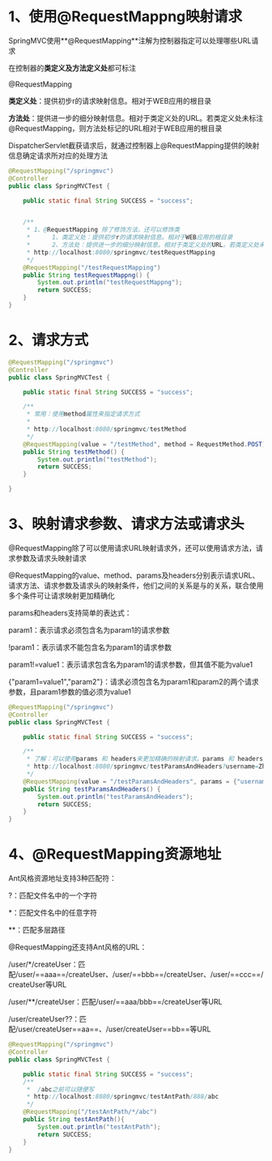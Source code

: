 # 1、使用@RequestMappng映射请求

SpringMVC使用**@RequestMapping**注解为控制器指定可以处理哪些URL请求

在控制器的**类定义及方法定义处**都可标注

@RequestMapping

​	**类定义处**：提供初步r的请求映射信息。相对于WEB应用的根目录

​	**方法处**：提供进一步的细分映射信息。相对于类定义处的URL。若类定义处未标注@RequestMapping，则方法处标记的URL相对于WEB应用的根目录

DispatcherServlet截获请求后，就通过控制器上@RequestMapping提供的映射信息确定请求所对应的处理方法

```java
@RequestMapping("/springmvc")
@Controller
public class SpringMVCTest {

	public static final String SUCCESS = "success";


	/**
	 * 1、@RequestMapping 除了修饰方法，还可以修饰类
	 *      1、类定义处：提供初步r的请求映射信息。相对于WEB应用的根目录
	 *      2、方法处：提供进一步的细分映射信息。相对于类定义处的URL。若类定义处未标注@RequestMapping，则方法处标记的URL相对于WEB应用的根目录
	 * http://localhost:8080/springmvc/testRequestMapping
	 */
	@RequestMapping("/testRequestMapping")
	public String testRequestMappng() {
		System.out.println("testRequestMappng");
		return SUCCESS;
	}
}
```

# 2、请求方式

```java
@RequestMapping("/springmvc")
@Controller
public class SpringMVCTest {

	public static final String SUCCESS = "success";

	/**
	 * 常用：使用method属性来指定请求方式
	 *
	 * http://localhost:8080/springmvc/testMethod
	 */
	@RequestMapping(value = "/testMethod", method = RequestMethod.POST)
	public String testMethod() {
		System.out.println("testMethod");
		return SUCCESS;
	}

}
```

# 3、映射请求参数、请求方法或请求头

@RequestMapping除了可以使用请求URL映射请求外，还可以使用请求方法，请求参数及请求头映射请求

@RequestMapping的value、method、params及headers分别表示请求URL、请求方法、请求参数及请求头的映射条件，他们之间的关系是与的关系，联合使用多个条件可让请求映射更加精确化

params和headers支持简单的表达式：

param1：表示请求必须包含名为param1的请求参数

!param1：表示请求不能包含名为param1的请求参数

param1!=value1：表示请求包含名为param1的请求参数，但其值不能为value1

{"param1=value1","param2"}：请求必须包含名为param1和param2的两个请求参数，且param1参数的值必须为value1

```java
@RequestMapping("/springmvc")
@Controller
public class SpringMVCTest {

	public static final String SUCCESS = "success";

	/**
	 * 了解：可以使用params 和 headers来更加精确的映射请求。params 和 headers支持简单的表达式
	 * http://localhost:8080/springmvc/testParamsAndHeaders?username=ZhaoZhiCheng&age=11
	 */
	@RequestMapping(value = "/testParamsAndHeaders", params = {"username", "age!=10"}, headers = {"Accept-Language=zh-CN,zh;q=0.9"})
	public String testParamsAndHeaders() {
		System.out.println("testParamsAndHeaders");
		return SUCCESS;
	}
}
```

# 4、@RequestMapping资源地址

Ant风格资源地址支持3种匹配符：

?：匹配文件名中的一个字符

*：匹配文件名中的任意字符

**：匹配多层路径

@RequestMapping还支持Ant风格的URL：

/user/*/createUser：匹配/user/==aaa==/createUser、/user/==bbb==/createUser、/user/==ccc==/createUser等URL

/user/**/createUser：匹配/user/==aaa/bbb==/createUser等URL

/user/createUser??：匹配/user/createUser==aa==、/user/createUser==bb==等URL

```java
@RequestMapping("/springmvc")
@Controller
public class SpringMVCTest {

	public static final String SUCCESS = "success";
	/**
	 *  /abc之前可以随便写
	 * http://localhost:8080/springmvc/testAntPath/888/abc
	 */
	@RequestMapping("/testAntPath/*/abc")
	public String testAntPath(){
		System.out.println("testAntPath");
		return SUCCESS;
	}
}
```

